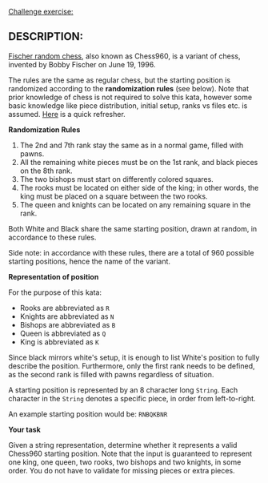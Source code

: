 [Challenge exercise:](https://www.codewars.com/kata/61488fde47472d000827a51d/train/ruby)

## DESCRIPTION:

[Fischer random chess](https://en.wikipedia.org/wiki/Fischer_random_chess), also known as Chess960, is a variant of chess, invented by Bobby Fischer on June 19, 1996.

The rules are the same as regular chess, but the starting position is randomized according to the **randomization rules** (see below). Note that prior knowledge of chess is not required to solve this kata, however some basic knowledge like piece distribution, initial setup, ranks vs files etc. is assumed. [Here](https://en.wikipedia.org/wiki/Chess#Setup) is a quick refresher.

**Randomization Rules**

1. The 2nd and 7th rank stay the same as in a normal game, filled with pawns.
2. All the remaining white pieces must be on the 1st rank, and black pieces on the 8th rank.
3. The two bishops must start on differently colored squares.
4. The rooks must be located on either side of the king; in other words, the king must be placed on a square between the two rooks.
5. The queen and knights can be located on any remaining square in the rank.

Both White and Black share the same starting position, drawn at random, in accordance to these rules.

Side note: in accordance with these rules, there are a total of 960 possible starting positions, hence the name of the variant.

**Representation of position**

For the purpose of this kata:

- Rooks are abbreviated as `R`
- Knights are abbreviated as `N`
- Bishops are abbreviated as `B`
- Queen is abbreviated as `Q`
- King is abbreviated as `K`

Since black mirrors white's setup, it is enough to list White's position to fully describe the position. Furthermore, only the first rank needs to be defined, as the second rank is filled with pawns regardless of situation.

A starting position is represented by an 8 character long `String`. Each character in the `String` denotes a specific piece, in order from left-to-right.

An example starting position would be: `RNBQKBNR`

**Your task**

Given a string representation, determine whether it represents a valid Chess960 starting position. Note that the input is guaranteed to represent one king, one queen, two rooks, two bishops and two knights, in some order. You do not have to validate for missing pieces or extra pieces.
